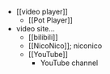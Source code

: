 - [[video player]]
    - [[Pot Player]]
- video site...
    - [[bilibili]]
    - [[NicoNico]]; niconico
    - [[YouTube]]
        - YouTube channel
